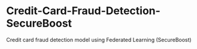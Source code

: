 # Credit-Card-Fraud-Detection-SecureBoost
Credit card fraud detection model using Federated Learning (SecureBoost)
